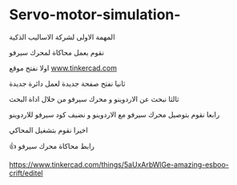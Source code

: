 # Servo-motor-simulation-
المهمة الاولى لشركة الاساليب الذكية

نقوم بعمل محاكاة لمحرك سيرفو

اولا نفتح موقع www.tinkercad.com

ثانيا نفتح صفحة جديدة لعمل دائرة جديدة

ثالثا نبحث عن الاردوينو و محرك سيرفو من خلال اداة البحث

رابعا نقوم بتوصيل محرك سيرفو مع الاردوينو و نضيف كود سيرفو للاردوينو

اخيرا نقوم بتشغيل المحاكي

👍 رابط محاكاة محرك سيرفو

https://www.tinkercad.com/things/5aUxArbWlGe-amazing-esboo-crift/editel
